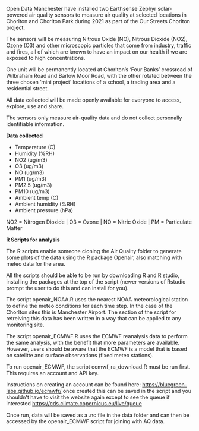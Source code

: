 Open Data Manchester have installed two Earthsense Zephyr solar-powered air quality sensors to measure air quality at selected locations in Chorlton and Chorlton Park during 2021 as part of the Our Streets Chorlton project.

The sensors will be measuring Nitrous Oxide (NO), Nitrous Dioxide (NO2), Ozone (O3) and other microscopic particles that come from industry, traffic and fires, all of which are known to have an impact on our health if we are exposed to high concentrations.

One unit will be permanently located at Chorlton’s ‘Four Banks’ crossroad of Wilbraham Road and Barlow Moor Road, with the other rotated between the three chosen ‘mini project’ locations of a school, a trading area and a residential street.

All data collected will be made openly available for everyone to access, explore, use and share.

The sensors only measure air-quality data and do not collect personally identifiable information.

**Data collected**

- Temperature (C)
- Humidity (%RH)
- NO2 (ug/m3)
- O3 (ug/m3)
- NO (ug/m3)
- PM1 (ug/m3)
- PM2.5 (ug/m3)
- PM10 (ug/m3)
- Ambient temp (C)
- Ambient humidity (%RH)
- Ambient pressure (hPa)

NO2 = Nitrogen Dioxide | O3 = Ozone | NO = Nitric Oxide | PM = Particulate Matter

**R Scripts for analysis**

The R scripts enable someone cloning the Air Quality folder to generate some plots of the data using the R package Openair, also matching with meteo data for the area.

All the scripts should be able to be run by downloading R and R studio, installing the packages at the top of the script (newer versions of Rstudio prompt the user to do this and can install for you).

The script openair_NOAA.R uses the nearest NOAA meteorological station to define the meteo conditions for each time step. In the case of the Chorlton sites this is Manchester Airport. The section of the script for retreiving this data has been written in a way that can be applied to any monitoring site.

The script openair_ECMWF.R uses the ECMWF reanalysis data to perform the same analysis, with the benefit that more parameters are available. However, users should be aware that the ECMWF is a model that is based on satelitte and surface observations (fixed meteo stations).

To run openair_ECMWF, the script ecmwf_ra_download.R must be run first. This requires an account and API key.

Instructions on creating an account can be found here: https://bluegreen-labs.github.io/ecmwfr/ once created this can be saved in the script and you shouldn't have to visit the website again except to see the queue if interested https://cds.climate.copernicus.eu/live/queue

Once run, data will be saved as a .nc file in the data folder and can then be accessed by the openair_ECMWF script for joining with AQ data.